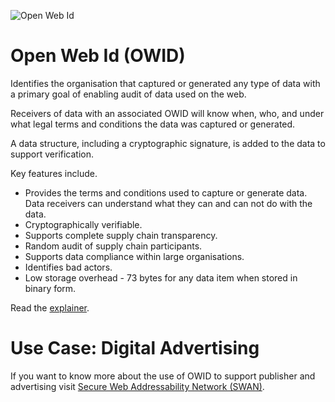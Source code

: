 ![Open Web Id](images/owl.128.pxls.100.dpi.png)

# Open Web Id (OWID)

Identifies the organisation that captured or generated any type of data with a
primary goal of enabling audit of data used on the web.

Receivers of data with an associated OWID will know when, who, and under what
legal terms and conditions the data was captured or generated.

A data structure, including a cryptographic signature, is added to the data to
support verification.

Key features include.

-   Provides the terms and conditions used to capture or generate data. Data
    receivers can understand what they can and can not do with the data.
-   Cryptographically verifiable.
-   Supports complete supply chain transparency.
-   Random audit of supply chain participants.
-   Supports data compliance within large organisations.
-   Identifies bad actors.
-   Low storage overhead - 73 bytes for any data item when stored in binary
    form.

Read the [explainer](explainer.md).

# Use Case: Digital Advertising

If you want to know more about the use of OWID to support publisher and
advertising visit [Secure Web Addressability Network
(SWAN)](https://github.com/SWAN-community/swan).
